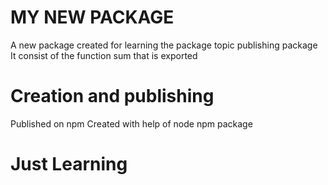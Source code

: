 # MY NEW PACKAGE

A new package created for learning the package topic publishing package 
It consist of the function sum that is exported

# Creation and publishing
Published on npm 
Created with help of node 
npm package

# Just Learning

